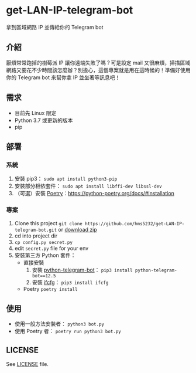 # get-LAN-IP-telegram-bot
拿到區域網路 IP 並傳給你的 Telegram bot

## 介紹
厭煩常常跑掉的樹莓派 IP 讓你遠端失敗了嗎？可是設定 mail 又很麻煩，掃描區域網路又要花不少時間該怎麼辦？別擔心，這個專案就是用在這時候的！準備好使用你的 Telegram bot 來幫你拿 IP 並坐著等訊息吧！

## 需求
* 目前先 Linux 限定
* Python 3.7 或更新的版本
* pip

## 部署
### 系統
1. 安裝 pip3： `sudo apt install python3-pip`
2. 安裝部分相依套件： `sudo apt install libffi-dev libssl-dev`
3. （可選）安裝 [Poetry](https://python-poetry.org/)：https://python-poetry.org/docs/#installation
### 專案
1. Clone this project `git clone https://github.com/hms5232/get-LAN-IP-telegram-bot.git` or [download zip](https://github.com/hms5232/get-LAN-IP-telegram-bot/archive/main.zip)
2. cd into project dir
1. `cp config.py secret.py`
2. edit `secret.py` file for your env
4. 安裝第三方 Python 套件：
	* 直接安裝
		1. 安裝 [python-telegram-bot](https://pypi.org/project/python-telegram-bot/)： `pip3 install python-telegram-bot==12.5`
		2. 安裝 [ifcfg](https://pypi.org/project/ifcfg/)： `pip3 install ifcfg`
	* Poetry
		`poetry install`

## 使用
* 使用一般方法安裝者： `python3 bot.py`
* 使用 Poetry 者： `poetry run python3 bot.py`

## LICENSE
See [LICENSE](LICENSE) file.
